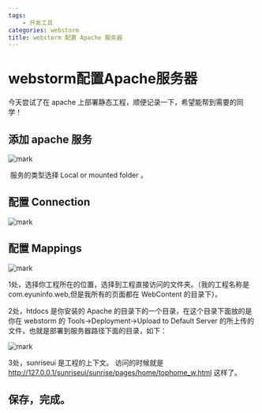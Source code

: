 ```yaml
---
tags:
	- 开发工具
categories: webstorm
title: webstorm 配置 Apache 服务器
---
```

# webstorm配置Apache服务器

今天尝试了在 apache 上部署静态工程，顺便记录一下，希望能帮到需要的同学！
<!-- more -->

## 添加 apache 服务

![mark](https://blogimg.nos-eastchina1.126.net/180805/e4DLdAjEf3.png)

​    服务的类型选择 Local or mounted folder 。

## 配置 Connection	

![mark](https://blogimg.nos-eastchina1.126.net/180805/mDCbB44e4f.png)

## 配置 Mappings

![mark](https://blogimg.nos-eastchina1.126.net/180805/Ah1JILhi5B.png)

1处，选择你工程所在的位置，选择到工程直接访问的文件夹。（我的工程名称是 com.eyuninfo.web,但是我所有的页面都在 WebContent 的目录下）。

2处，htdocs 是你安装的 Apache 的目录下的一个目录，在这个目录下面放的是你在 webstorm 的 Tools->Deployment->Upload to Default Server 的所上传的文件，也就是部署到服务器路径下面的目录，如下：

![mark](https://blogimg.nos-eastchina1.126.net/180805/8mm36mckJ1.png)

3处，sunriseui 是工程的上下文。 访问的时候就是 http://127.0.0.1/sunriseui/sunrise/pages/home/tophome_w.html 这样了。



## 保存，完成。

